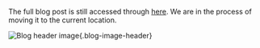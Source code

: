 The full blog post is still accessed through [here](https://www.1onepsilon.com/single-post/2017/07/07/All-None-and-Forever). We are in the process of moving it to the current location.


![Blog header image](https://es-app.com/assets/HHHd23.jpg){.blog-image-header}